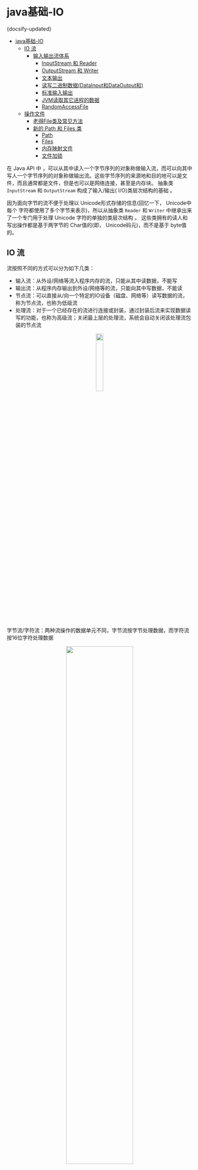 # java基础-IO
{docsify-updated}

- [java基础-IO](#java基础-io)
	- [IO 流](#io-流)
		- [输入输出流体系](#输入输出流体系)
			- [InputStream 和 Reader](#inputstream-和-reader)
			- [OutputStream 和 Writer](#outputstream-和-writer)
			- [文本输出](#文本输出)
			- [读写二进制数据(Datalnput和DataOutput和)](#读写二进制数据datalnput和dataoutput和)
			- [标准输入输出](#标准输入输出)
			- [JVM读取其它进程的数据](#jvm读取其它进程的数据)
			- [RandomAccessFile](#randomaccessfile)
	- [操作文件](#操作文件)
		- [老得File类及常见方法](#老得file类及常见方法)
		- [新的 Path 和 Files 类](#新的-path-和-files-类)
			- [Path](#path)
			- [Files](#files)
			- [内存映射文件](#内存映射文件)
			- [文件加锁](#文件加锁)


在 Java API 中 ，可以从其中读入一个字节序列的对象称做输入流，而可以向其中写人一个字节序列的对象称做输出流。这些字节序列的来源地和目的地可以是文件，而且通常都是文件，但是也可以是网络连接，甚至是内存块。 抽象类 `InputStream` 和 `OutputStream` 构成了输入/输出( I/O)类层次结构的基础 。

因为面向字节的流不便于处理以 Unicode形式存储的信息(回忆一下， Unicode中每个 字符都使用了多个字节来表示)，所以从抽象类 `Reader` 和 `Writer` 中继承出来了一个专门用于处理 Unicode 字符的单独的类层次结构 。 这些类拥有的读人和写出操作都是基于两字节的 Char值的(即， Unicode码元)，而不是基于 byte值的。

## IO 流
流按照不同的方式可以分为如下几类：
+ 输入流：从外设/网络等流入程序内存的流，只能从其中读数据，不能写
+ 输出流：从程序内存输出到外设/网络等的流，只能向其中写数据，不能读
+ 节点流：可以直接从/向一个特定的IO设备（磁盘、网络等）读写数据的流，称为节点流，也称为低级流
+ 处理流：对于一个已经存在的流进行连接或封装，通过封装后流来实现数据读写的功能，也称为高级流；关闭最上层的处理流，系统会自动关闭该处理流包装的节点流

<center><img src="pics/stream-2.png" width=20% /></center> 

字节流/字符流：两种流操作的数据单元不同，字节流按字节处理数据，而字符流按16位字符处理数据
<center><img src="pics/stream-1.png" width=60%/></center> 

### 输入输出流体系
<center><img src="pics/stream-framework.png" width=60%></center> 
粗体标出的类代表节点流，必须直接与指定的物理节点关联；斜体标出的类代表抽象基类，无法直接创建实例。  
访问数组和字符串的流看似没什么用，因为数组和字符串本来就可以在内存中直接访问，为啥还要使用流来读写呢？当你的API接口只接受IO流参数，但是你又想用字符串或数组去调用这个API时，就可以使用这种流来调用。

#### InputStream 和 Reader
InputStream/Reader 里包含以下三个读方法：  
+ `int read()`: 从输入流中读取一个字节，返回读取到的字节数据
+ `int read(byte[]/char[] b)`: 从输入流中读取数据到字节/字符数组b中，最多读取b.length个字节，返回实际读取的字节/字符数
+ `int read(byte[] b, int off, int len)`: 从输入流中最多读取len个字节/字符存入字节/字符数组b中，从off位置开始存放，返回实际读取的字节/字符数
除此之外，它们还支持如下几个方法来移动记录指针：
+ `boolean markSupported()`: 判断流是否支持记录标记
+ `synchronized void mark(int readlimit)`: 在记录指针（读取位置的记录，读取时会从这个位置开始读）当前位置记录一个标记
+ `synchronized void reset()`: 将记录指针重新定位到上一个记录标记的位置
+ `long skip(long n)`: 将记录指针向前移动 n 个字节/字符

#### OutputStream 和 Writer
OutputStream/Writer 也提供如下三个写方法：
+ `void write(int b)`: 将字节/字符 b写入到流中
+ `void write(byte[]/char[] buf)`: 将字节/字符数组buf中的数据写入输出流中
+ `void write(byte[]/char[] buf, int off, int len)`: 将字节/字符数组buf中从off位置开始长度为len的数据写入输出流中
因为字符流直接以字符为操作单位，因此 Writer 也支持直接写字符串：
+ `void write(String str)`: 将字符串 str 中的字符写入输出流中
+ `void write(String str,int off, int len)`: 将字符串 str 中从 off 位置开始，长度为len的字符写入输出流中

`read` 和 `write` 方法在执行时都将阻塞，直至字节确实被读入或写出 。 这就意味着如果流不能被立即访问(通常是因为 网络连接忙)，那么当前的线程将被阻塞 。 这使得在这两个方 法等待指定的流变为可用的这段时间里，其他的线程就有机会去执行有用的工作。

当你完成对输入/输出流的读写时，应该通过调用 close 方法来关闭它，这个调用会释 放掉十分有限的操作系统资源 。 如果一个应用程序打开了过多的输入/输出流而没有关闭， 那么系统资源将被耗尽 。 关闭一个输出流的同时还会冲刷用于该输出流的缓冲区 : 所有被临 时置于缓冲区中，以便用更大的包的形式传递的字节在关闭输出流时都将被送出。 特别是， 如果不关闭文件，那么写出字节 的最后一个包可能将永远也得不到传递 。 当然，我们还可以 用 flush方法来人为地冲刷这些输出。

#### 文本输出
对于文本输出，可以使用 `PrintWriter` 。 这个类拥有以文本格式打印字符串和数字的方法，它还有一个将 `PrintWriter` 链接到 `FileWriter` 的便捷方法，下面的语句 : 
```PrintWriter out = new PrintWriter(”employee.txt”，”UTF司8”);```
等同于 :
```
PrintWriter out = new PrintWriter(
new FileOutputStream (”employee.txt”),"UTF-8");
```
为了输出到打印写出器，需要使用与使用 `System.out` 时相同的 `print`、 `println` 和 `printf` 方法。 你可以用这些方法来打印数字(`int`、 `short`、 `long`、 `float` 、 `double`)、字符、 boolean值、字符串和对象。例如，考虑下面的代码:
```
String name = ”Harry Hacker”; 
double salary = 75000;
out.print (name) ;
out.print(’ ’); 
out.println(salary) ;
```

#### 读写二进制数据(Datalnput和DataOutput和)
为了读回数据，可以使用在 DataInput 接口中定义的下列方法 :
+ readint 
+ readShort 
+ readlong 
+ readFloat 
+ readDouble 
+ readChar 
+ readBoolean 
+ readUTF

DataOutput 接口定义了下面用于以二进制格式写数组、字符、boolean 值和字符串的方法:
+ writeChars
+ writeByte
+ writeInt
+ writeShort
+ writeLong
+ writeFloat
+ writeDouble
+ writeChar
+ writeBoolean
+ writeUTF

`DataInputStream` 类实现了 `DataInput` 接口，为了从文件中读入二进制数据，可以将 `DataInputStream` 与某个字节源相组合，例如 `FileInputStream`:
```DataInputStream in = new DataInputStream(new FileInputStream("employee.dat"));```
与此类似，要想写出二进制数据，你可以使用实现了 `DataOutput` 接口的 `DataOutput­Stream` 类 :
```DataOutputStrearn out =new DataOutputStream(new FileOutputStream("employee.dat"));```

#### 标准输入输出
Java的标准输入/输出分别通过 `System.in/System.out` 来代表，默认情况下分别代表键盘和显示器，当程序从 System.in 读数据时，实际上是从键盘读取输入；当程序通过 System.out 来输出数据时，数据会显示在屏幕上。
System类还提供了三个重定向标准输入/输出的方法：
+ `static void setIn(InputStream in)`:  重定向标准输入流
+ `static void setOut(PrintStream out)`: 重定向标准输出流
+ `static void setErr(PrintStream err)`: 重定向标准错误输出流

获取用户输入的几种方法：
1. 使用 BufferedReader 包装标准输入,一行一行的读取：`String line = (new BufferedReader(new InputStreamReader(System.in))).readLine();`
2. 使用 Scanner(System.in)：`Integer input = new Scanner(System.in).nextInt();`

#### JVM读取其它进程的数据
我们知道使用 `Runtime` 类的 `Process exec(String command)` 方法可以启动一个进程，并返沪一个 Process 对象， 该 Process 对象代表由 Java 启动的子进程，Process 提供了三个方法用于程序和其子进程进行通信：
+ `OutputStream getOutputStream()`: 获取子进程的输出流，实际对应子进程的输入流，对本进程来说是输出流，用于向子进程写数据
+ `InputStream getInputStream()`: 获取子进程的输入流，实际上对应子进程的输出流，对本进程来说是输入流，用于读取子进程的输出数据
+ `InputStream getErrorStream()`: 获取子进程的错误输入流，实际上对应子进程的错误输出流，对本进程来说是输入流，用于读取子进程的错误输出数据

#### RandomAccessFile
`RandomAccessFile` 功能非常强大，能够支持随机的读写数据，就是能够随机的从指定位置开始读/写数据，也可以跳过某些数据的读写。`RandomAccessFile`提供两种构造方法来生成对象：
1. RandomAccessFile(File file, String mode)
2. RandomAccessFile(String name, String mode)

mode 参数指定 RandomAccessFile 的访问模式，该参数有如下四个值：
   + "r": 以只读方式打开指定文件
   + "rw": 以读写方式打开指定文件，如果文件不存在，则尝试创建文件
   + "rws": 以读写方式打开指定文件，相对于 "rw"模式，还要求对文件内容或元数据的每个更新都同步写入到底层存储设备。
   + "rwd": 以读写方式打开指定文件，相对于 "rw"模式，还要求对文件内容的每个更新都同步写入到底层存储设备。

打开一个 `RandomAccessFile` 对象后，可以使用下述两个方法来操纵文件记录指针：
   + `long getFilePointer()`: 获取文件记录指针的位置
   + `void seek(long pos)`: 将文件记录指针定位到指定的 pos 位置。

RandomAccessFile 还包含类似于了 InputStream/OutputStream 中的三种 read()/write() 方法，用法是完全一样的，另外还包含了系列方便的 readXXX 和 writeXXX 方法。


## 操作文件

### 老得File类及常见方法
`File` 类看上去是指代文件，其实它既能代表一个特定文件，也能代表一个目录。

+ `String[] list()`: 返回所有文件名的字符串数组
+ `String[] list(FileNameFilter filter)`: 返回 `FileNameFilter` 过滤后的字符串数组
+ `File[] listFiles()`: 返回所有的文件数组
+ `File[] listFiles(FilenameFilter filter)`: 返回 `FilenameFilter` 过滤后的文件数组
+ `String getAbsolutePath()` :获取绝对路径
+ `String getName()` :获取名字
+ `File getParent()` :获取父目录
+ `long length()` :获取目录/文件大小
+ `long lastModified()` :获取最后修改时间
+ `boolean canExecute()` :是否可执行
+ `boolean canRead()` :是否可读
+ `boolean canWrite()` :是否可写
+ `boolean createNewFile()` :创建新文件当 `File` 代表一个文件时
+ `boolean mkdir()` :创建新目录当 `File` 代表一个目录时

假如 `File` 指代的是一个目录，那么就可以使用 `list()` 方法获取目录下的文件列表，如果想获取所有文件列表，使用不带参数的 `list()` 的方法即可；如果想获得一个受限列表，那么就要使用“目录过滤器”了。 `FilenameFilter` 接口的 `boolean accept(File dir,String name)` 返回 `true` 的才会返回到数组中。 `listFiles` 同理。

```
public class FileList {
    public static void main(String[] args) {****
        File f = new File("/usr/local/etc");
        File[] allFiles = f.listFiles();
        File[] filterFiles = f.listFiles((dir,name)->{
            return name.contains("a"); 
        });
        for (File allFile : allFiles) {
            System.out.print(allFile.getName()+", ");
        }
        System.out.println();
        for (File filterFile : filterFiles) {
            System.out.print(filterFile.getName()+", ");
        }
        System.out.println();
        String[] allNames = f.list();
        String[] filterNames = f.list((dir,name)-> {
                return name.contains(".");
        });
        for (String file : allNames) {
            System.out.print(file+", ");
        }
        System.out.println();
        for (String file : filterNames) {
            System.out.print(file+", ");
        }
    }
}
```

### 新的 Path 和 Files 类
`Path` 和 `Files` 类封装了在用户机器上处理文件系统所需的所有功能。

#### Path
Path 表示的是一个目录名序列，其后还可以跟着一个文件名 。 路径中的第一个部件可以是根部件，例如`/`或 `C:\`，而允许访问的根部件取决于文件系统。 以根部件开始的路径是绝对路径;否则，就是相对路径。

静态的 `Paths.get` 方法接受一个或多个字符串，并将它们用默认文件系统的路径分隔符(类 Unix 文件系统是 `/`, Windows 是`\`)连接起来 。 然后它解析连接起来的结果，如果其表示的不是给定文件系统中的合法路径，那么就抛出 InvalidPathException 异常 。 这个连接起来的结果就是一个 Path 对象。

组合或解析路径是司空见惯的操作,调用 `p.resolve(q)` 将按照下列规则返回一个路径:
+ 如果q是绝对路径， 则结果就是q。
+ 否则，根据文件系统的规则，将“p 后面跟着 q”作为结果 。

Files 类可以使得普通文件操作变得快捷，在创建文件或目录时，可以指定属性，例如文件的拥有者和权限。 但是，指定属性的细节取决于文件系统：
+ static Path createFile(Path path, FileAttribute<?> . . . attrs)
+ static Path createDirectory( Path path, Fil eAttri bute<?> ... attrs)
+ static Path createDirectories(Path path, FileAttribute<?> ... attrs) 还会创建路径中所有的中间目录 。

在适合临时文件的位置，或者在给定的父目录中，创建一个临时文件或目录 。 返回所创建的文件或目录的路径:
+ static Path createTempFile(String prefix, String suffix,FileAttribute<?> ... attrs)
+ static Path createTempFile(Path parentDir, String prefix, Stringsuffix, FileAttribute<?> ... attrs)
+ static Path createTempDirectory(String prefix, FileAttribute<?>... attrs) 
+ + static Path createTempDirectory( Path parentDi r, String prefix ,FileAttribute<?> ... attrs)

#### Files
创建新目录可以调用：
+ Files.createDirectory(path)
其中，路径中除最后一个部件外，其他部分都必须是己存在的 。要创建路径中的中间目录，

创建文件：
Files.createFile(path)
如果文件已经存在了，那么这个调用就会抛出异常。 检查文件是否存在和创建文件是**原子性**的，如果文件不存在，该文件就会被创建，并且其他程序在此过程中是无法执行文件创建操作的 。

复制、移动和删除文件:
+ Files.copy(fromPath,toPath)
+ Files.move(fromPath,toPath)

如果目标路径已经存在，那么复制或移动将失败。 如果想要覆盖已有的目标路径， 可以使用 REPLACE_EXISTING 选项 。如果想要复制所有的文件属性，可以使用 COPY_ ATTRIBUTES 选项：
```
Fi1es.copy(fromPath, toPath, StandardCopyOption.REPLACE_EXISTING, StandardCopyOption.COPY_ATTRIBUTES);
```

还可以将一个输入流复制到 Path 中，这表示你想要将该输入流存储到硬盘上。 类似地，你可以将一个 Path 复制到输出流中:
+ Files.copy(inputSream,toPath)
+ Files.copy(fromPath,outputStream)

删除文件： 
+ Fi1es.de1ete(path) 如果要删除的文件不存在，这个方法就会抛出异常。 
因此，可转而使用下面的方法:
+ boo1ean de1eted = Files.de1etelfExists(path) 该删除方法还可以用来移除空目录。

访问目录中的项:  
静态的 `Files.list` 方法会返回一个可以读取目录中各个项的 Stream<Path>对象 。 目 录是被惰性读取的，这使得处理具有大量项的目录可以变得更高效 。因为读取目录涉及需要关闭的系统资源，所以应该使用 try 块:
```
try (Stream<Path> entries= Files.list(pathToDirectory)){
	...
}
```

#### 内存映射文件
1. 首先，从文件中获得一个通道( channel)，通道是用于磁盘文件的一种抽象，它使我们可 以访问诸如内存映射、文件加锁机制以及文件间快速数据传递等操作系统特性。
```FileChannel channel = FileChannel.open(path,options);```
2. 然后，通过调用 `FileChannel` 类的 `map` 方法从这个通道中获得一个 `ByteBuffer`。 你可以指定想要映射的文件区域与映射模式，支持的模式有三种 :
	+ `FileChannel.MapMode.READ_ONLY`: 所产生的缓冲区是只读的，任何对该缓冲区写入的尝试都会导致 `ReadOnlyBufferException` 异常。
	+ `FileChannel.MapMode.READ_WRITE` :所产生的缓冲区是可写的，任何修改都会在某个时刻写回到文件中 。 注意，其他映射同一个文件的程序可能不能立即看到这些修改，多个程序同时进行文件映射的确切行为是依赖于操作系统的 。
	+ `FileChannel.MapMode.PRIVATE` :所产生的缓冲区是可写的，但是任何修改对这个缓冲区来说都是私有的，不会传播到文件中 。
3. 一旦有了缓冲区，就可以使用 `ByteBuffer` 类和 `Buffer` 超类的方法读写数据了。

#### 文件加锁
```
FileChannel =FileChannel.open(path); 
try(Filelock lock= channel .lock()){
	....
}

```